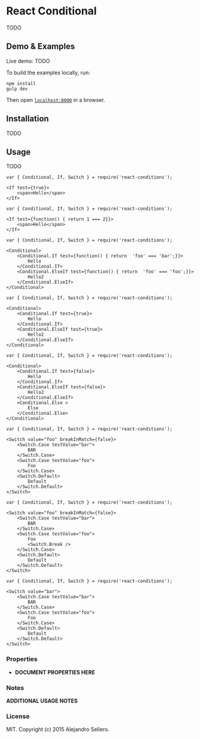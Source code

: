 React Conditional
=======================

TODO


## Demo & Examples

Live demo: TODO

To build the examples locally, run:

```
npm install
gulp dev
```

Then open [`localhost:8000`](http://localhost:8000) in a browser.


## Installation

TODO

## Usage

TODO



```
var	{ Conditional, If, Switch } = require('react-conditions');

<If test={true}>
	<span>Hello</span>
</If>
```

```
var	{ Conditional, If, Switch } = require('react-conditions');

<If test={function() { return 1 === 2}}>
	<span>Hello</span>
</If>
```

```
var	{ Conditional, If, Switch } = require('react-conditions');

<Conditional>
	<Conditional.If test={function() { return  'foo' === 'bar';}}>
		Hello
	</Conditional.If>
	<Conditional.ElseIf test={function() { return  'foo' === 'foo';}}>
		Hello2
	</Conditional.ElseIf>
</Conditional>
```

```
var	{ Conditional, If, Switch } = require('react-conditions');

<Conditional>
	<Conditional.If test={true}>
		Hello
	</Conditional.If>
	<Conditional.ElseIf test={true}>
		Hello2
	</Conditional.ElseIf>
</Conditional>
```

```
var	{ Conditional, If, Switch } = require('react-conditions');

<Conditional>
	<Conditional.If test={false}>
		Hello
	</Conditional.If>
	<Conditional.ElseIf test={false}>
		Hello2
	</Conditional.ElseIf>
	<Conditional.Else >
		Else
	</Conditional.Else>
</Conditional>
```

```
var	{ Conditional, If, Switch } = require('react-conditions');

<Switch value="foo" breakInMatch={false}>
	<Switch.Case testValue="bar">
		BAR
	</Switch.Case>
	<Switch.Case testValue="foo">
		Foo
	</Switch.Case>
	<Switch.Default>
		Default
	</Switch.Default>
</Switch>
```

```
var	{ Conditional, If, Switch } = require('react-conditions');

<Switch value="foo" breakInMatch={false}>
	<Switch.Case testValue="bar">
		BAR
	</Switch.Case>
	<Switch.Case testValue="foo">
		Foo
		<Switch.Break />
	</Switch.Case>
	<Switch.Default>
		Default
	</Switch.Default>
</Switch>
```

```
var	{ Conditional, If, Switch } = require('react-conditions');

<Switch value="bar">
	<Switch.Case testValue="bar">
		BAR
	</Switch.Case>
	<Switch.Case testValue="foo">
		Foo
	</Switch.Case>
	<Switch.Default>
		Default
	</Switch.Default>
</Switch>
```

### Properties

* __DOCUMENT PROPERTIES HERE__

### Notes

__ADDITIONAL USAGE NOTES__

### License

MIT. Copyright (c) 2015 Alejandro Sellero.
